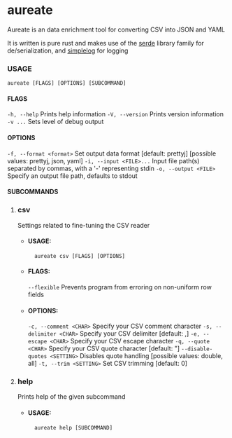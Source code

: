 # aureate

Aureate is an data enrichment tool for converting CSV into JSON and YAML

It is written is pure rust and makes use of the [serde](https://serde.rs/) library family for de/serialization, and [simplelog](https://github.com/Drakulix/simplelog.rs) for logging

### USAGE

    aureate [FLAGS] [OPTIONS] [SUBCOMMAND]

#### FLAGS

`-h, --help`       Prints help information
`-V, --version`    Prints version information
`-v ...`               Sets level of debug output 

#### OPTIONS

`-f, --format <format>`    Set output data format [default: prettyj]  [possible values: prettyj, json, yaml]
`-i, --input <FILE>...`    Input file path(s) separated by commas, with a '-' representing stdin
`-o, --output <FILE>`      Specify an output file path, defaults to stdout

#### SUBCOMMANDS

1. ### csv

    Settings related to fine-tuning the CSV reader

    * #### USAGE:

            aureate csv [FLAGS] [OPTIONS]

    * #### FLAGS:
        `--flexible`    Prevents program from erroring on non-uniform row fields

    * #### OPTIONS:

        `-c, --comment <CHAR>`              Specify your CSV comment character
        `-s, --delimiter <CHAR>`            Specify your CSV delimiter [default: ,]
        `-e, --escape <CHAR>`               Specify your CSV escape character
        `-q, --quote <CHAR>`                Specify your CSV quote character [default: "]
        `--disable-quotes <SETTING>`        Disables quote handling [possible values: double, all]
        `-t, --trim <SETTING>`              Set CSV trimming [default: 0]

2. ### help

    Prints help of the given subcommand

    * #### USAGE:

            aureate help [SUBCOMMAND]
